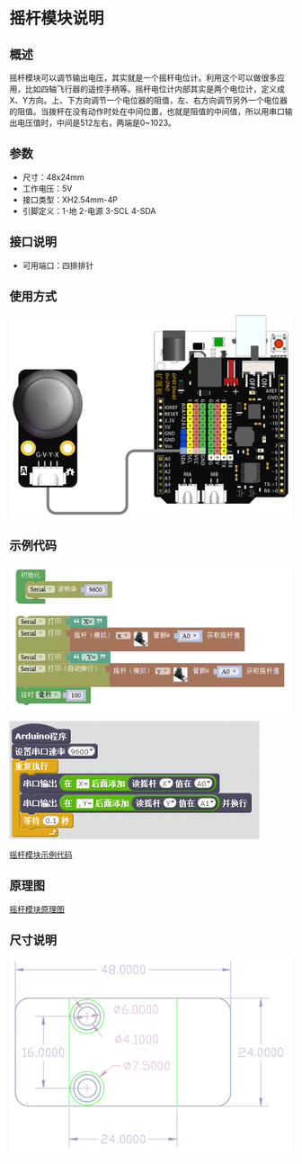 # 摇杆模块说明   

## 概述
摇杆模块可以调节输出电压，其实就是一个摇杆电位计。利用这个可以做很多应用，比如四轴飞行器的遥控手柄等。摇杆电位计内部其实是两个电位计，定义成X、Y方向。上、下方向调节一个电位器的阻值，左、右方向调节另外一个电位器的阻值。当拨杆在没有动作时处在中间位置，也就是阻值的中间值，所以用串口输出电压值时，中间是512左右，两端是0~1023。

## 参数 
- 尺寸：48x24mm
- 工作电压：5V
- 接口类型：XH2.54mm-4P
- 引脚定义：1-地 2-电源 3-SCL 4-SDA

## 接口说明
- 可用端口：四排排针

## 使用方式
![](./images/21.png)

## 示例代码
![](./images/80.png)

![](./images/62.png)
	
[摇杆模块示例代码](http://www.haohaodada.com/show.php?id=955811)

## 原理图
[摇杆模块原理图](https://github.com/Haohaodada-official/haohaodada-docs/blob/master/%E5%8E%9F%E7%90%86%E5%9B%BE/%E6%91%87%E6%9D%86%E6%A8%A1%E5%9D%97.pdf)

## 尺寸说明
![](./images/01.png)
 